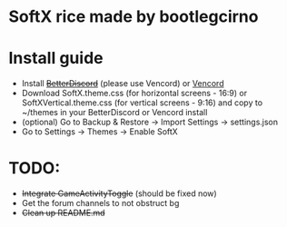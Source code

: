 # SoftX rice made by bootlegcirno

# Install guide

- Install ~~[BetterDiscord](https://betterdiscord.app/)~~ (please use Vencord) or [Vencord](https://vencord.dev)
- Download SoftX.theme.css (for horizontal screens - 16:9) or SoftXVertical.theme.css (for vertical screens - 9:16) and copy to ~/themes in your BetterDiscord or Vencord install
- (optional) Go to Backup & Restore -> Import Settings -> settings.json
- Go to Settings -> Themes -> Enable SoftX


# TODO:
- ~~Integrate GameActivityToggle~~ (should be fixed now)
- Get the forum channels to not obstruct bg
- ~~Clean up README.md~~

# 
